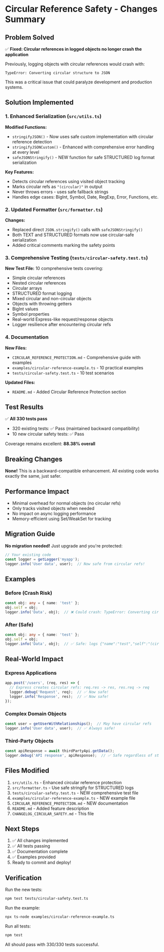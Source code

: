 # Circular Reference Safety - Changes Summary

## Problem Solved

✅ **Fixed: Circular references in logged objects no longer crash the application**

Previously, logging objects with circular references would crash with:
```
TypeError: Converting circular structure to JSON
```

This was a critical issue that could paralyze development and production systems.

## Solution Implemented

### 1. Enhanced Serialization (`src/utils.ts`)

**Modified Functions:**
- `stringifyJSON()` - Now uses safe custom implementation with circular reference detection
- `stringifyJSONCustom()` - Enhanced with comprehensive error handling at every level
- `safeJSONStringify()` - NEW function for safe STRUCTURED log format serialization

**Key Features:**
- Detects circular references using visited object tracking
- Marks circular refs as `"(circular)"` in output
- Never throws errors - uses safe fallback strings
- Handles edge cases: BigInt, Symbol, Date, RegExp, Error, Functions, etc.

### 2. Updated Formatter (`src/formatter.ts`)

**Changes:**
- Replaced direct `JSON.stringify()` calls with `safeJSONStringify()`
- Both TEXT and STRUCTURED formats now use circular-safe serialization
- Added critical comments marking the safety points

### 3. Comprehensive Testing (`tests/circular-safety.test.ts`)

**New Test File:** 10 comprehensive tests covering:
- Simple circular references
- Nested circular references
- Circular arrays
- STRUCTURED format logging
- Mixed circular and non-circular objects
- Objects with throwing getters
- BigInt values
- Symbol properties
- Real-world Express-like request/response objects
- Logger resilience after encountering circular refs

### 4. Documentation

**New Files:**
- `CIRCULAR_REFERENCE_PROTECTION.md` - Comprehensive guide with examples
- `examples/circular-reference-example.ts` - 10 practical examples
- `tests/circular-safety.test.ts` - 10 test scenarios

**Updated Files:**
- `README.md` - Added Circular Reference Protection section

## Test Results

✅ **All 330 tests pass**
- 320 existing tests: ✅ Pass (maintained backward compatibility)
- 10 new circular safety tests: ✅ Pass

Coverage remains excellent: **88.38% overall**

## Breaking Changes

**None!** This is a backward-compatible enhancement. All existing code works exactly the same, just safer.

## Performance Impact

- Minimal overhead for normal objects (no circular refs)
- Only tracks visited objects when needed
- No impact on async logging performance
- Memory-efficient using Set/WeakSet for tracking

## Migration Guide

**No migration needed!** Just upgrade and you're protected:

```typescript
// Your existing code
const logger = getLogger('myapp');
logger.info('User data', user);  // Now safe from circular refs!
```

## Examples

### Before (Crash Risk)
```typescript
const obj: any = { name: 'test' };
obj.self = obj;
logger.info('Data', obj);  // ❌ Could crash: TypeError: Converting circular structure to JSON
```

### After (Safe)
```typescript
const obj: any = { name: 'test' };
obj.self = obj;
logger.info('Data', obj);  // ✅ Safe: logs {"name":"test","self":"(circular)"}
```

## Real-World Impact

### Express Applications
```typescript
app.post('/users', (req, res) => {
  // Express creates circular refs: req.res -> res, res.req -> req
  logger.debug('Request', req);  // ✅ Now safe!
  logger.info('Response', res);  // ✅ Now safe!
});
```

### Complex Domain Objects
```typescript
const user = getUserWithRelationships();  // May have circular refs
logger.info('User data', user);  // ✅ Always safe!
```

### Third-Party Objects
```typescript
const apiResponse = await thirdPartyApi.getData();
logger.debug('API response', apiResponse);  // ✅ Safe regardless of structure!
```

## Files Modified

1. `src/utils.ts` - Enhanced circular reference protection
2. `src/formatter.ts` - Use safe stringify for STRUCTURED logs
3. `tests/circular-safety.test.ts` - NEW comprehensive test file
4. `examples/circular-reference-example.ts` - NEW example file
5. `CIRCULAR_REFERENCE_PROTECTION.md` - NEW documentation
6. `README.md` - Added feature description
7. `CHANGELOG_CIRCULAR_SAFETY.md` - This file

## Next Steps

1. ✅ All changes implemented
2. ✅ All tests passing
3. ✅ Documentation complete
4. ✅ Examples provided
5. Ready to commit and deploy!

## Verification

Run the new tests:
```bash
npm test tests/circular-safety.test.ts
```

Run the example:
```bash
npx ts-node examples/circular-reference-example.ts
```

Run all tests:
```bash
npm test
```

All should pass with 330/330 tests successful.

